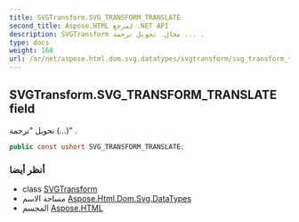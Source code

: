 ```yaml
---
title: SVGTransform.SVG_TRANSFORM_TRANSLATE
second_title: Aspose.HTML لمرجع .NET API
description: SVGTransform مجال. تحويل ترجمة ... .
type: docs
weight: 160
url: /ar/net/aspose.html.dom.svg.datatypes/svgtransform/svg_transform_translate/
---
```

## SVGTransform.SVG_TRANSFORM_TRANSLATE field

تحويل "ترجمة (...)" .

```csharp
public const ushort SVG_TRANSFORM_TRANSLATE;
```

### أنظر أيضا

* class [SVGTransform](../)
* مساحة الاسم [Aspose.Html.Dom.Svg.DataTypes](../../svgtransform/)
* المجسم [Aspose.HTML](../../../)


